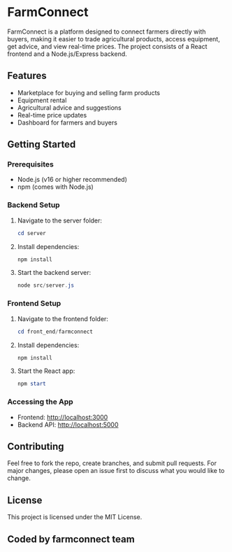 ﻿# FarmConnect

FarmConnect is a platform designed to connect farmers directly with buyers, making it easier to trade agricultural products, access equipment, get advice, and view real-time prices. The project consists of a React frontend and a Node.js/Express backend.

## Features
- Marketplace for buying and selling farm products
- Equipment rental
- Agricultural advice and suggestions
- Real-time price updates
- Dashboard for farmers and buyers

## Getting Started

### Prerequisites
- Node.js (v16 or higher recommended)
- npm (comes with Node.js)

### Backend Setup
1. Navigate to the server folder:
   ```powershell
   cd server
   ```
2. Install dependencies:
   ```powershell
   npm install
   ```
3. Start the backend server:
   ```powershell
   node src/server.js
   ```

### Frontend Setup
1. Navigate to the frontend folder:
   ```powershell
   cd front_end/farmconnect
   ```
2. Install dependencies:
   ```powershell
   npm install
   ```
3. Start the React app:
   ```powershell
   npm start
   ```

### Accessing the App
- Frontend: [http://localhost:3000](http://localhost:3000)
- Backend API: [http://localhost:5000](http://localhost:5000)

## Contributing
Feel free to fork the repo, create branches, and submit pull requests. For major changes, please open an issue first to discuss what you would like to change.

## License
This project is licensed under the MIT License.
## Coded by farmconnect team


